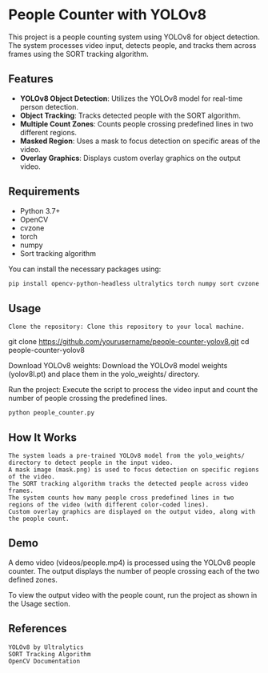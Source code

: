 # People Counter with YOLOv8

This project is a people counting system using YOLOv8 for object detection. The system processes video input, detects people, and tracks them across frames using the SORT tracking algorithm.

## Features

- **YOLOv8 Object Detection**: Utilizes the YOLOv8 model for real-time person detection.
- **Object Tracking**: Tracks detected people with the SORT algorithm.
- **Multiple Count Zones**: Counts people crossing predefined lines in two different regions.
- **Masked Region**: Uses a mask to focus detection on specific areas of the video.
- **Overlay Graphics**: Displays custom overlay graphics on the output video.

## Requirements

- Python 3.7+
- OpenCV
- cvzone
- torch
- numpy
- Sort tracking algorithm

You can install the necessary packages using:

```bash
pip install opencv-python-headless ultralytics torch numpy sort cvzone
```
## Usage

    Clone the repository: Clone this repository to your local machine.

git clone https://github.com/yourusername/people-counter-yolov8.git
cd people-counter-yolov8

Download YOLOv8 weights: Download the YOLOv8 model weights (yolov8l.pt) and place them in the yolo_weights/ directory.

Run the project: Execute the script to process the video input and count the number of people crossing the predefined lines.

    python people_counter.py

## How It Works

    The system loads a pre-trained YOLOv8 model from the yolo_weights/ directory to detect people in the input video.
    A mask image (mask.png) is used to focus detection on specific regions of the video.
    The SORT tracking algorithm tracks the detected people across video frames.
    The system counts how many people cross predefined lines in two regions of the video (with different color-coded lines).
    Custom overlay graphics are displayed on the output video, along with the people count.

## Demo

A demo video (videos/people.mp4) is processed using the YOLOv8 people counter. The output displays the number of people crossing each of the two defined zones.

To view the output video with the people count, run the project as shown in the Usage section.

## References

    YOLOv8 by Ultralytics
    SORT Tracking Algorithm
    OpenCV Documentation
